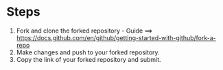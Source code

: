 # Steps

1. Fork and clone the forked repository - Guide ==> https://docs.github.com/en/github/getting-started-with-github/fork-a-repo
2. Make changes and push to your forked repository.
3. Copy the link of your forked repository and submit.